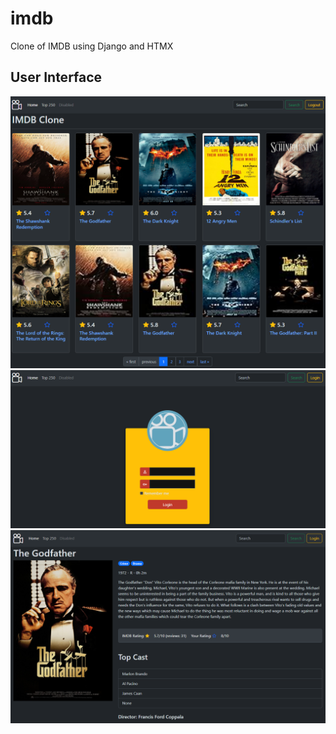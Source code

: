 # imdb
Clone of IMDB using Django and HTMX

## User Interface
![alt text](docs/Screenshot_66.png)
![alt text](docs/Screenshot_67.png)
![alt text](docs/Screenshot_68.png)
